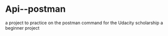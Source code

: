 # Api--postman
a project to practice on the postman command for the Udacity scholarship 
a beginner project 
